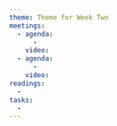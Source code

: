 ```yaml
---
theme: Theme for Week Two
meetings:
  - agenda:
      -
    video:
  - agenda:
      -
    video:
readings:
  -
tasks:
  -
---
```


